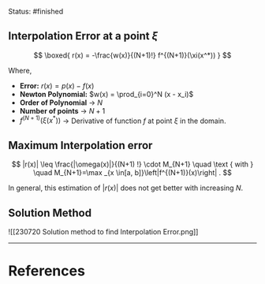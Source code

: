 Status: #finished 
## Interpolation Error at a point $\xi$

$$
\boxed{
r(x) = -\frac{w(x)}{(N+1)!} f^{(N+1)}(\xi(x^*))
}
$$


Where,
- **Error:** $r(x) = p(x) - f(x)$
- **Newton Polynomial:** $w(x) = \prod_{i=0}^N (x - x_i)$
- **Order of Polynomial** -> $N$  
- **Number of points** -> $N+1$
- $f^{(N+1)}(\xi(x^*))$ -> Derivative of function $f$ at point $\xi$ in the domain. 
## Maximum Interpolation error

$$
|r(x)| \leq \frac{|\omega(x)|}{(N+1) !} \cdot M_{N+1} \quad \text { with } \quad M_{N+1}=\max _{x \in[a, b]}\left|f^{(N+1)}(x)\right| .
$$


In general, this estimation of $|r(x)|$ does not get better with increasing $N$.

## Solution Method
![[230720 Solution method to find Interpolation Error.png]]
	
	




---
# References
